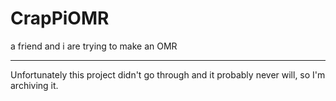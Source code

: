 # CrapPiOMR
a friend and i are trying to make an OMR

---

Unfortunately this project didn't go through and it probably never will, so I'm archiving it.
